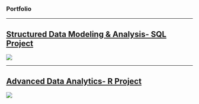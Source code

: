 ### Portfolio

---

## [Structured Data Modeling & Analysis- SQL Project](https://github.com/KarteekaU/SQL-Project)
<img src="images/dummy_thumbnail.jpg?raw=true"/>

---
## [Advanced Data Analytics- R Project](https://github.com/KarteekaU/R-Project)
<img src="images/dummy_thumbnail.jpg?raw=true"/>



